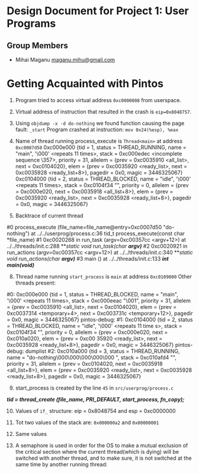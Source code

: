 Design Document for Project 1: User Programs
============================================

## Group Members

* Mihai Maganu <maganu.mihu@gmail.com>

# Getting Acquainted with Pintos

1. Program tried to access virtual address `0xc0000008` from userspace.
2. Virtual address of instruction that resulted in the crash is `eip=0x8048757`.
3. Using `objdump -x -d do-nothing` we found function causing the page fault: `_start`
   Program crashed at instruction: `mov 0x24(%esp), %eax`

6. Name of thread running process_execute is `Thread<main>` at address `0xc0007d50`
  0xc000e000 {tid = 1, status = THREAD_RUNNING, name = "main", '\000' <repeats 11 times>, stack = 0xc000edec <incomplete sequence \357>, priority = 31, 
    allelem = {prev = 0xc0035910 <all_list>, next = 0xc0104020}, elem = {prev = 0xc0035920 <ready_list>, next = 0xc0035928 <ready_list+8>}, pagedir = 0x0, magic = 3446325067}
  0xc0104000 {tid = 2, status = THREAD_BLOCKED, name = "idle", '\000' <repeats 11 times>, stack = 0xc0104f34 "", priority = 0, 
    allelem = {prev = 0xc000e020, next = 0xc0035918 <all_list+8>}, elem = {prev = 0xc0035920 <ready_list>, next = 0xc0035928 <ready_list+8>}, pagedir = 0x0, magic = 3446325067}


7.    Backtrace of current thread
  
#0  process_execute (file_name=file_name@entry=0xc0007d50 "do-nothing") at ../../userprog/process.c:36
    tid_t process_execute(const char *file_name)
#1  0xc0020268 in run_task (argv=0xc00357cc <argv+12>) at ../../threads/init.c:288
    ***static void run_task(char **argv)***
#2  0xc0020921 in run_actions (argv=0xc00357cc <argv+12>) at ../../threads/init.c:340
    ***static void run_actions(char **argv)***
#3  main () at ../../threads/init.c:133
    ***int main(void)***

8. Thread name running `start_process` is `main` at address `0xc0109000`
   Other threads present:

  #0: 0xc000e000 {tid = 1, status = THREAD_BLOCKED, name = "main", '\000' <repeats 11 times>, stack = 0xc000eeac "\001", priority = 31, allelem = {prev = 0xc0035910 <all_list>, next = 0xc0104020}, elem
    = {prev = 0xc0037314 <temporary+4>, next = 0xc003731c <temporary+12>}, pagedir = 0x0, magic = 3446325067}
    pintos-debug: 
  #1: 0xc0104000 {tid = 2, status = THREAD_BLOCKED, name = "idle", '\000' <repeats 11 time
   s>, stack = 0xc0104f34 "", priority = 0, allelem = {prev = 0xc000e020, next = 0xc010a020}, elem = {prev = 0xc00
     35920 <ready_list>, next = 0xc0035928 <ready_list+8>}, pagedir = 0x0, magic = 3446325067}
     pintos-debug: dumplist 
  #2: 0xc010a000 {tid = 3, status = THREAD_RUNNING, name = "do-nothing\000\000\000\000\000
       ", stack = 0xc010afd4 "", priority = 31, allelem = {prev = 0xc0104020, next = 0xc0035918 <all_list+8>}, elem =
       {prev = 0xc0035920 <ready_list>, next = 0xc0035928 <ready_list+8>}, pagedir = 0x0, magic = 3446325067}

9. start_process is created by the line `45` in `src/userprog/process.c`

  ***tid = thread_create (file_name, PRI_DEFAULT, start_process, fn_copy);***

10. Values of `if_` structure:
  eip = 0x8048754 and esp = 0xc0000000

14. Tot two values of the stack are: `0x000000a2` and `0x00000001`

15. Same values

16. A semaphore is used in order for the OS to make a mutual exclusion of the critical section where the current thread(which is dying)
  will be switched with another thread, and to make sure, it is not switched at the same time by another running thread:
